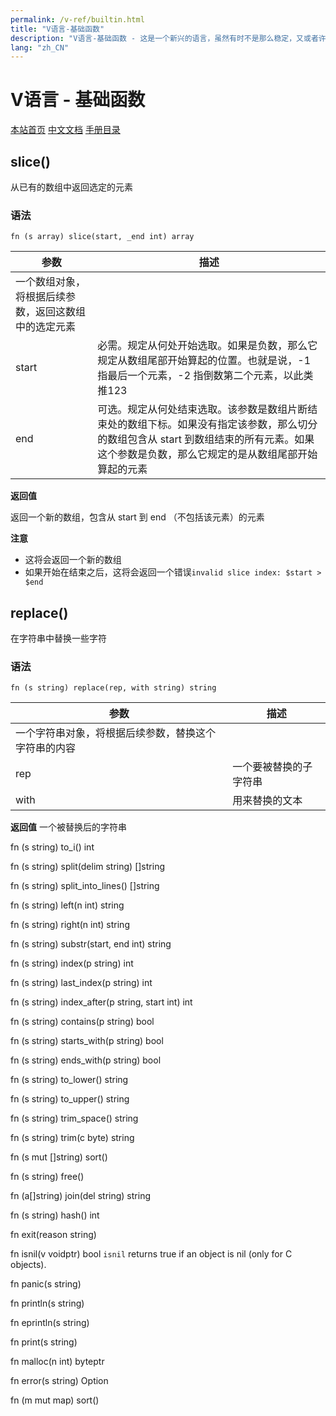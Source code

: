 ```yaml
---
permalink: /v-ref/builtin.html
title: "V语言-基础函数"
description: "V语言-基础函数 - 这是一个新兴的语言，虽然有时不是那么稳定，又或者许多功能还在实现途中，但是你不得不相信开源社区的强大！它来了，它改变着！ —— V lang"
lang: "zh_CN"
---
```

# V语言 - 基础函数

[本站首页](/)
[中文文档](/docs.html)
[手册目录](/menu/v.html)

## slice()

从已有的数组中返回选定的元素

### 语法

```
fn (s array) slice(start, _end int) array
```

参数|描述
---|---
 |一个数组对象，将根据后续参数，返回这数组中的选定元素
start|必需。规定从何处开始选取。如果是负数，那么它规定从数组尾部开始算起的位置。也就是说，-1 指最后一个元素，-2 指倒数第二个元素，以此类推123
end|可选。规定从何处结束选取。该参数是数组片断结束处的数组下标。如果没有指定该参数，那么切分的数组包含从 start 到数组结束的所有元素。如果这个参数是负数，那么它规定的是从数组尾部开始算起的元素

**返回值**

返回一个新的数组，包含从 start 到 end （不包括该元素）的元素

**注意**

- 这将会返回一个新的数组
- 如果开始在结束之后，这将会返回一个错误`invalid slice index: $start > $end`

## replace()

在字符串中替换一些字符

### 语法

```
fn (s string) replace(rep, with string) string
```

参数|描述
---|---
 |一个字符串对象，将根据后续参数，替换这个字符串的内容
rep|一个要被替换的子字符串
with|用来替换的文本

**返回值**
一个被替换后的字符串

fn (s string) to_i() int

fn (s string) split(delim string) []string

fn (s string) split_into_lines() []string

fn (s string) left(n int) string

fn (s string) right(n int) string

fn (s string) substr(start, end int) string

fn (s string) index(p string) int

fn (s string) last_index(p string) int

fn (s string) index_after(p string, start int) int

fn (s string) contains(p string) bool

fn (s string) starts_with(p string) bool

fn (s string) ends_with(p string) bool

fn (s string) to_lower() string

fn (s string) to_upper() string

fn (s string) trim_space() string

fn (s string) trim(c byte) string

fn (s mut []string) sort()

fn (s string) free()

fn (a[]string) join(del string) string

fn (s string) hash() int

fn exit(reason string)

fn isnil(v voidptr) bool
`isnil` returns true if an object is nil (only for C objects).

fn panic(s string)

fn println(s string)

fn eprintln(s string)

fn print(s string)

fn malloc(n int) byteptr

fn error(s string) Option

fn (m mut map) sort()

<script src="/script.js"></script>
